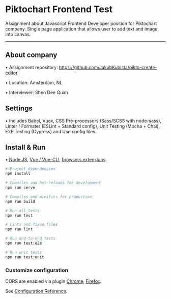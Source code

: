 # Piktochart Frontend Test
Assignment about Javascript Frontend Developer position for Piktochart company. Single page application that allows user to add text and image into canvas.

---

## About company

• Assignment repository: https://github.com/JakubKubista/pikto-create-editor

• Location: Amsterdam, NL

• Interviewer: Shen Dee Quah

## Settings

• Includes Babel, Vuex, CSS Pre-processors (Sass/SCSS with node-sass), Linter / Formater (ESLint + Standard config), Unit Testing (Mocha + Chai), E2E Testing (Cypress) and Use config files.

## Install & Run

• [Node JS](https://nodejs.org/en/), [Vue / Vue-CLI](https://vuejs.org/v2/guide/installation.html), [browsers extensions](https://github.com/vuejs/vue-devtools#vue-devtools).

```bash
# Project dependencies
npm install

# Compiles and hot-reloads for development
npm run serve

# Compiles and minifies for production
npm run build

# Run all tests
npm run test

# Lints and fixes files
npm run lint

# Run end-to-end tests
npm run test:e2e

# Run unit tests
npm run test:unit
```

### Customize configuration

CORS are enabled via plugin [Chrome](https://chrome.google.com/webstore/detail/allow-control-allow-origi/nlfbmbojpeacfghkpbjhddihlkkiljbi?hl=cs), [Firefox](https://addons.mozilla.org/cs/firefox/addon/cors-everywhere/?src=search).

See [Configuration Reference](https://cli.vuejs.org/config/).
